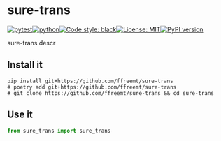 # sure-trans
[![pytest](https://github.com/ffreemt/sure-trans/actions/workflows/routine-tests.yml/badge.svg)](https://github.com/ffreemt/sure-trans/actions)[![python](https://img.shields.io/static/v1?label=python+&message=3.8%2B&color=blue)](https://www.python.org/downloads/)[![Code style: black](https://img.shields.io/badge/code%20style-black-000000.svg)](https://github.com/psf/black)[![License: MIT](https://img.shields.io/badge/License-MIT-yellow.svg)](https://opensource.org/licenses/MIT)[![PyPI version](https://badge.fury.io/py/sure_trans.svg)](https://badge.fury.io/py/sure_trans)

sure-trans descr

## Install it

```shell
pip install git+https://github.com/ffreemt/sure-trans
# poetry add git+https://github.com/ffreemt/sure-trans
# git clone https://github.com/ffreemt/sure-trans && cd sure-trans
```

## Use it
```python
from sure_trans import sure_trans

```
